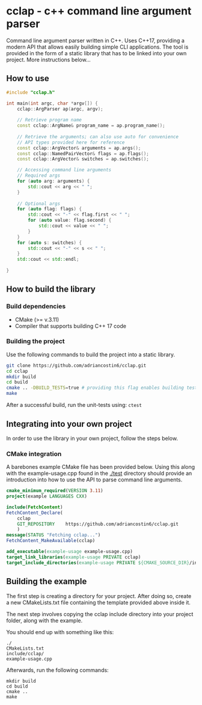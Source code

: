 # cclap - c++ command line argument parser

Command line argument parser written in C++. Uses C++17, providing a modern API
that allows easily building simple CLI applications. The tool is provided in the
form of a static library that has to be linked into your own project. More instructions
below...

## How to use

``` cpp
#include "cclap.h"

int main(int argc, char *argv[]) {
    cclap::ArgParser ap(argc, argv);
    
    // Retrieve program name
    const cclap::ArgName& program_name = ap.program_name(); 
    
    // Retrieve the arguments; can also use auto for convenience
    // API types provided here for reference
    const cclap::ArgVector& arguments = ap.args(); 
    const cclap::NamedPairVector& flags = ap.flags(); 
    const cclap::ArgVector& switches = ap.switches();

    // Accessing command line arguments
    // Required args
    for (auto arg: arguments) {
        std::cout << arg << " ";
    }
    
    // Optional args
    for (auto flag: flags) {
        std::cout << "-" << flag.first << " ";
        for (auto value: flag.second) {
            std::cout << value << " ";
        }
    }
    for (auto s: switches) {
        std::cout << "-" << s << " ";
    } 
    std::cout << std::endl;
    
}
```

## How to build the library

### Build dependencies

- CMake (>= v.3.11)
- Compiler that supports building C++ 17 code

### Building the project

Use the following commands to build the project into a static library.

``` bash
git clone https://github.com/adriancostin6/cclap.git
cd cclap
mkdir build 
cd build
cmake .. -DBUILD_TESTS=true # providing this flag enables building tests as well
make
```

After a successful build, run the unit-tests using: `ctest`

## Integrating into your own project

In order to use the library in your own project, follow the steps below.

### CMake integration

A barebones example CMake file has been provided below. Using this along with
the example-usage.cpp found in the [./test](test) directory should provide an introduction
into how to use the API to parse command line arguments.

``` cmake
cmake_minimum_required(VERSION 3.11)
project(example LANGUAGES CXX)

include(FetchContent)
FetchContent_Declare(
    cclap
    GIT_REPOSITORY    https://github.com/adriancostin6/cclap.git
    )
message(STATUS "Fetching cclap...")
FetchContent_MakeAvailable(cclap)

add_executable(example-usage example-usage.cpp)
target_link_libraries(example-usage PRIVATE cclap) 
target_include_directories(example-usage PRIVATE ${CMAKE_SOURCE_DIR}/include)
```

## Building the example

The first step is creating a directory for your project. After doing so, create
a new CMakeLists.txt file containing the template provided above inside it.

The next step involves copying the cclap include directory into your project folder, along with the example.

You should end up with something like this:

```
./
CMakeLists.txt
include/cclap/
example-usage.cpp
```

Afterwards, run the following commands:

```
mkdir build
cd build
cmake ..
make
```

